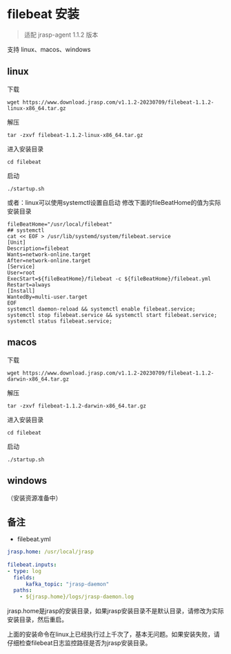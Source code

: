 # filebeat 安装

> 适配 jrasp-agent 1.1.2 版本

支持 linux、macos、windows

## linux
下载
``` shell
wget https://www.download.jrasp.com/v1.1.2-20230709/filebeat-1.1.2-linux-x86_64.tar.gz
```
解压
```shell
tar -zxvf filebeat-1.1.2-linux-x86_64.tar.gz
```
进入安装目录
```shell
cd filebeat
```
启动
```shell
./startup.sh
```
或者：linux可以使用systemctl设置自启动
修改下面的fileBeatHome的值为实际安装目录
```shell
fileBeatHome="/usr/local/filebeat"
## systemctl
cat << EOF > /usr/lib/systemd/system/filebeat.service
[Unit]
Description=filebeat
Wants=network-online.target
After=network-online.target
[Service]
User=root
ExecStart=${fileBeatHome}/filebeat -c ${fileBeatHome}/filebeat.yml
Restart=always
[Install]
WantedBy=multi-user.target
EOF
systemctl daemon-reload && systemctl enable filebeat.service;
systemctl stop filebeat.service && systemctl start filebeat.service;
systemctl status filebeat.service;
```


## macos
下载
```shell
wget https://www.download.jrasp.com/v1.1.2-20230709/filebeat-1.1.2-darwin-x86_64.tar.gz
```
解压
```shell
tar -zxvf filebeat-1.1.2-darwin-x86_64.tar.gz
```
进入安装目录
```shell
cd filebeat
```
启动
```shell
./startup.sh
```

## windows

（安装资源准备中）

## 备注 

+ filebeat.yml

```yaml
jrasp.home: /usr/local/jrasp
        
filebeat.inputs:
- type: log 
  fields:
      kafka_topic: "jrasp-daemon"
  paths:
    - ${jrasp.home}/logs/jrasp-daemon.log
```
jrasp.home是jrasp的安装目录，如果jrasp安装目录不是默认目录，请修改为实际安装目录，然后重启。

上面的安装命令在linux上已经执行过上千次了，基本无问题。如果安装失败，请仔细检查filebeat日志监控路径是否为jrasp安装目录。